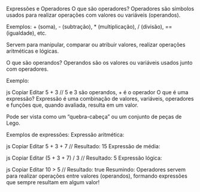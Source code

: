 Expressões e Operadores
O que são operadores?
Operadores são símbolos usados para realizar operações com valores ou variáveis (operandos).

Exemplos: + (soma), - (subtração), * (multiplicação), / (divisão), == (igualdade), etc.

Servem para manipular, comparar ou atribuir valores, realizar operações aritméticas e lógicas.

O que são operandos?
Operandos são os valores ou variáveis usados junto com operadores.

Exemplo:

js
Copiar
Editar
5 + 3   // 5 e 3 são operandos, + é o operador
O que é uma expressão?
Expressão é uma combinação de valores, variáveis, operadores e funções que, quando avaliada, resulta em um valor.

Pode ser vista como um “quebra-cabeça” ou um conjunto de peças de Lego.

Exemplos de expressões:
Expressão aritmética:

js
Copiar
Editar
5 + 3 + 7  // Resultado: 15
Expressão de média:

js
Copiar
Editar
(5 + 3 + 7) / 3  // Resultado: 5
Expressão lógica:

js
Copiar
Editar
10 > 5  // Resultado: true
Resumindo:
Operadores servem para realizar operações entre valores (operandos), formando expressões que sempre resultam em algum valor!